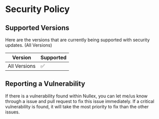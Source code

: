 # Security Policy

## Supported Versions

Here are the versions that are currently being supported with security updates.
(All Versions)

| Version | Supported          |
| ------- | ------------------ |
| All Versions   | :white_check_mark: |

## Reporting a Vulnerability

If there is a vulnerability found within Nullex, you can let me/us know through a issue
and pull request to fix this issue immediately. 
If a critical vulnerability is found, it will take the most priority to fix than the other issues.
